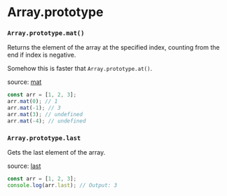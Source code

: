 # Array.prototype

### `Array.prototype.mat()`

Returns the element of the array at the specified index, counting from the end if index is negative.

Somehow this is faster that `Array.prototype.at()`.

source: [mat](../src/ts/array.prototype.ts)

```typescript
const arr = [1, 2, 3];
arr.mat(0); // 1
arr.mat(-1); // 3
arr.mat(3); // undefined
arr.mat(-4); // undefined
```

### `Array.prototype.last`

Gets the last element of the array.

source: [last](../src/ts/array.prototype.ts)

```typescript
const arr = [1, 2, 3];
console.log(arr.last); // Output: 3
```
